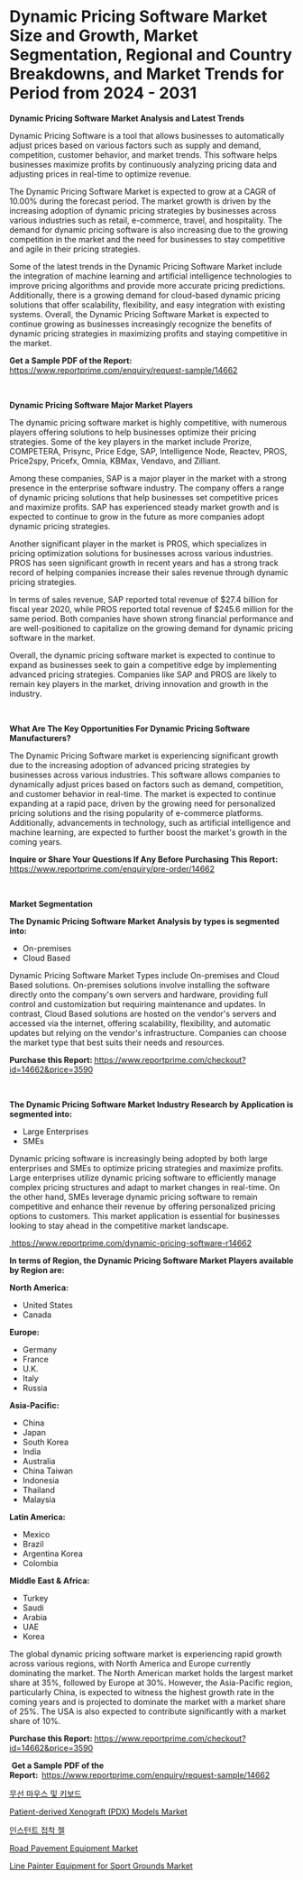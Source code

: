 <p><h1>Dynamic Pricing Software Market Size and Growth, Market Segmentation, Regional and Country Breakdowns, and Market Trends for Period from 2024 -  2031</h1></p><p><strong>Dynamic Pricing Software Market Analysis and Latest Trends</strong></p>
<p><p>Dynamic Pricing Software is a tool that allows businesses to automatically adjust prices based on various factors such as supply and demand, competition, customer behavior, and market trends. This software helps businesses maximize profits by continuously analyzing pricing data and adjusting prices in real-time to optimize revenue.</p><p>The Dynamic Pricing Software Market is expected to grow at a CAGR of 10.00% during the forecast period. The market growth is driven by the increasing adoption of dynamic pricing strategies by businesses across various industries such as retail, e-commerce, travel, and hospitality. The demand for dynamic pricing software is also increasing due to the growing competition in the market and the need for businesses to stay competitive and agile in their pricing strategies.</p><p>Some of the latest trends in the Dynamic Pricing Software Market include the integration of machine learning and artificial intelligence technologies to improve pricing algorithms and provide more accurate pricing predictions. Additionally, there is a growing demand for cloud-based dynamic pricing solutions that offer scalability, flexibility, and easy integration with existing systems. Overall, the Dynamic Pricing Software Market is expected to continue growing as businesses increasingly recognize the benefits of dynamic pricing strategies in maximizing profits and staying competitive in the market.</p></p>
<p><strong>Get a Sample PDF of the Report:&nbsp;</strong> <a href="https://www.reportprime.com/enquiry/request-sample/14662">https://www.reportprime.com/enquiry/request-sample/14662</a></p>
<p>&nbsp;</p>
<p><strong>Dynamic Pricing Software Major Market Players</strong></p>
<p><p>The dynamic pricing software market is highly competitive, with numerous players offering solutions to help businesses optimize their pricing strategies. Some of the key players in the market include Prorize, COMPETERA, Prisync, Price Edge, SAP, Intelligence Node, Reactev, PROS, Price2spy, Pricefx, Omnia, KBMax, Vendavo, and Zilliant.</p><p>Among these companies, SAP is a major player in the market with a strong presence in the enterprise software industry. The company offers a range of dynamic pricing solutions that help businesses set competitive prices and maximize profits. SAP has experienced steady market growth and is expected to continue to grow in the future as more companies adopt dynamic pricing strategies.</p><p>Another significant player in the market is PROS, which specializes in pricing optimization solutions for businesses across various industries. PROS has seen significant growth in recent years and has a strong track record of helping companies increase their sales revenue through dynamic pricing strategies.</p><p>In terms of sales revenue, SAP reported total revenue of $27.4 billion for fiscal year 2020, while PROS reported total revenue of $245.6 million for the same period. Both companies have shown strong financial performance and are well-positioned to capitalize on the growing demand for dynamic pricing software in the market.</p><p>Overall, the dynamic pricing software market is expected to continue to expand as businesses seek to gain a competitive edge by implementing advanced pricing strategies. Companies like SAP and PROS are likely to remain key players in the market, driving innovation and growth in the industry.</p></p>
<p>&nbsp;</p>
<p><strong>What Are The Key Opportunities For Dynamic Pricing Software Manufacturers?</strong></p>
<p><p>The Dynamic Pricing Software market is experiencing significant growth due to the increasing adoption of advanced pricing strategies by businesses across various industries. This software allows companies to dynamically adjust prices based on factors such as demand, competition, and customer behavior in real-time. The market is expected to continue expanding at a rapid pace, driven by the growing need for personalized pricing solutions and the rising popularity of e-commerce platforms. Additionally, advancements in technology, such as artificial intelligence and machine learning, are expected to further boost the market's growth in the coming years.</p></p>
<p><strong>Inquire or Share Your Questions If Any Before Purchasing This Report:</strong> <a href="https://www.reportprime.com/enquiry/pre-order/14662">https://www.reportprime.com/enquiry/pre-order/14662</a></p>
<p>&nbsp;</p>
<p><strong>Market Segmentation</strong></p>
<p><strong>The Dynamic Pricing Software Market Analysis by types is segmented into:</strong></p>
<p><ul><li>On-premises</li><li>Cloud Based</li></ul></p>
<p><p>Dynamic Pricing Software Market Types include On-premises and Cloud Based solutions. On-premises solutions involve installing the software directly onto the company's own servers and hardware, providing full control and customization but requiring maintenance and updates. In contrast, Cloud Based solutions are hosted on the vendor's servers and accessed via the internet, offering scalability, flexibility, and automatic updates but relying on the vendor's infrastructure. Companies can choose the market type that best suits their needs and resources.</p></p>
<p><strong>Purchase this Report:&nbsp;</strong><a href="https://www.reportprime.com/checkout?id=14662&price=3590">https://www.reportprime.com/checkout?id=14662&price=3590</a></p>
<p>&nbsp;</p>
<p><strong>The Dynamic Pricing Software Market Industry Research by Application is segmented into:</strong></p>
<p><ul><li>Large Enterprises</li><li>SMEs</li></ul></p>
<p><p>Dynamic pricing software is increasingly being adopted by both large enterprises and SMEs to optimize pricing strategies and maximize profits. Large enterprises utilize dynamic pricing software to efficiently manage complex pricing structures and adapt to market changes in real-time. On the other hand, SMEs leverage dynamic pricing software to remain competitive and enhance their revenue by offering personalized pricing options to customers. This market application is essential for businesses looking to stay ahead in the competitive market landscape.</p></p>
<p><a href="https://www.reportprime.com/dynamic-pricing-software-r14662">&nbsp;https://www.reportprime.com/dynamic-pricing-software-r14662</a></p>
<p><strong>In terms of Region, the Dynamic Pricing Software Market Players available by Region are:</strong></p>
<p>
    <p> <strong> North America: </strong>
        <ul>
            <li>United States</li>
            <li>Canada</li>
        </ul>
        </p> 
    <p> <strong> Europe: </strong>
        <ul>
            <li>Germany</li>
            <li>France</li>
            <li>U.K.</li>
            <li>Italy</li>
            <li>Russia</li>
        </ul>
        </p> 
    <p> <strong> Asia-Pacific: </strong>
        <ul>
            <li>China</li>
            <li>Japan</li>
            <li>South Korea</li>
            <li>India</li>
            <li>Australia</li>
            <li>China Taiwan</li>
            <li>Indonesia</li>
            <li>Thailand</li>
            <li>Malaysia</li>
        </ul>
        </p> 
    <p> <strong> Latin America: </strong>
        <ul>
            <li>Mexico</li>
            <li>Brazil</li>
            <li>Argentina Korea</li>
            <li>Colombia</li>
        </ul>
        </p> 
    <p> <strong> Middle East & Africa: </strong>
        <ul>
            <li>Turkey</li>
            <li>Saudi</li>
            <li>Arabia</li>
            <li>UAE</li>
            <li>Korea</li>
        </ul>
    </p>
    </p>
<p><p>The global dynamic pricing software market is experiencing rapid growth across various regions, with North America and Europe currently dominating the market. The North American market holds the largest market share at 35%, followed by Europe at 30%. However, the Asia-Pacific region, particularly China, is expected to witness the highest growth rate in the coming years and is projected to dominate the market with a market share of 25%. The USA is also expected to contribute significantly with a market share of 10%.</p></p>
<p><strong>Purchase this Report: </strong><a href="https://www.reportprime.com/checkout?id=14662&price=3590">https://www.reportprime.com/checkout?id=14662&price=3590</a></p>
<p>&nbsp;<strong>Get a Sample PDF of the Report:&nbsp;&nbsp;</strong><a href="https://www.reportprime.com/enquiry/request-sample/14662">https://www.reportprime.com/enquiry/request-sample/14662</a></p>
<p><strong></strong></p>
<p><p><a href="https://medium.com/@suriyaltarun000_56839/%EB%AC%B4%EC%84%A0-%EB%A7%88%EC%9A%B0%EC%8A%A4-%EB%B0%8F-%ED%82%A4%EB%B3%B4%EB%93%9C-%EC%8B%9C%EC%9E%A5-%EB%B3%B4%EA%B3%A0%EC%84%9C-%EC%A0%9C%ED%92%88-%EC%9C%A0%ED%98%95-%EB%AC%B4%EC%84%A0-%EB%A7%88%EC%9A%B0%EC%8A%A4-%EB%AC%B4%EC%84%A0-%ED%82%A4%EB%B3%B4%EB%93%9C-%EC%B5%9C%EC%A2%85-%EC%82%AC%EC%9A%A9%EC%B2%98-%ED%83%9C%EB%B8%94%EB%A6%BF%EC%9A%A9-pc%EC%9A%A9-%EA%B8%B0%ED%83%80-%EB%B0%8F-%EC%A7%80%EC%97%AD%EB%B3%84-2024-2031%EB%85%84-807c242e13fc">무선 마우스 및 키보드</a></p><p><a href="https://medium.com/@jarredmertz90/global-patient-derived-xenograft-pdx-models-market-share-and-growth-opportunities-and-market-size-b8f7ab7fb97f">Patient-derived Xenograft (PDX) Models Market</a></p><p><a href="https://medium.com/@suriyaltarun000_56839/2024%EB%85%84%EB%B6%80%ED%84%B0-2031%EB%85%84%EA%B9%8C%EC%A7%80%EC%9D%98-%EA%B8%89%EC%86%8D%ED%95%9C-%EC%A0%91%EC%B0%A9%EC%A0%9C-%EC%A0%A4-%EC%8B%9C%EC%9E%A5-%EB%82%98%ED%83%80%EB%82%98%EB%8A%94-%ED%8A%B8%EB%A0%8C%EB%93%9C%EC%99%80-%EB%AF%B8%EB%9E%98-%EC%A0%84%EB%A7%9D-30e6fec5e7c7">인스턴트 접착 젤</a></p><p><a href="https://github.com/airdrophunter675/Market-Research-Report-List-1/blob/main/road-pavement-equipment-market.md">Road Pavement Equipment Market</a></p><p><a href="https://medium.com/@jarredmertz90/line-painter-equipment-for-sport-grounds-market-analysis-report-global-insights-by-region-type-4206a13ab63f">Line Painter Equipment for Sport Grounds Market</a></p></p>